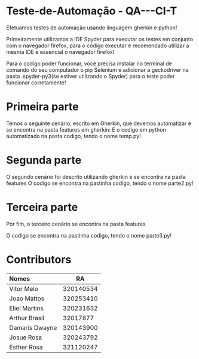 # Teste-de-Automação - QA---CI-T


Efetuamos testes de automação usando linguagem gherkin e python!

Primeiramente utilizamos a IDE Spyder para executar os testes em conjunto com o navegador firefox,
para o codigo executar é recomendado utilizar a mesma IDE e essencial o navegador firefox!

Para o codigo poder funcionar, você precisa instalar no terminal de comando do seu computador o pip Selenium
e adicionar a geckodriver na pasta .spyder-py3(se estiver utilizando o Spyder) para o teste poder funcionar corretamente!

# Primeira parte
Temos o seguinte cenário, escrito em Gherkin, que devemos automatizar e se encontra na pasta features em gherkin:
E o codigo em python automatizado na pasta codigo, tendo o nome temp.py!

# Segunda parte
O segundo cenário foi descrito utilizando gherkin e se encontra na pasta features
O codigo se encontra na pastinha codigo, tendo o nome parte2.py!

# Terceira parte
Por fim, o terceiro cenário se encontra na pasta features 

O codigo se encontra na pastinha codigo, tendo o nome parte3.py!


# Contributors

|     Nomes      |    RA     |
| :------------- | --------- |
| Vitor Melo     | 320140534 | ![86443974](https://user-images.githubusercontent.com/91764249/144688533-64ac016c-84fa-4123-83f8-ded0527c2cb4.jpg)|
| Joao Mattos    | 320253410 |
| Eliel Martins  | 320231632 |
| Arthur Brasil  | 32017877  |
| Damaris Dwayne | 320143900 | 
| Josue Rosa     | 320243792 |
| Esther Rosa    | 321120247 |
